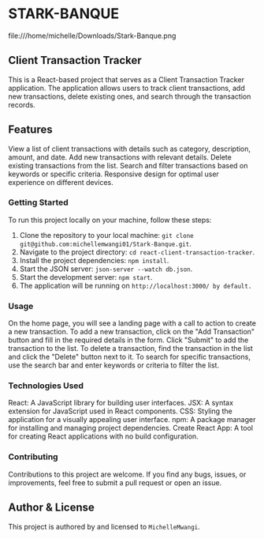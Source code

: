 # STARK-BANQUE 
file:///home/michelle/Downloads/Stark-Banque.png


## Client Transaction Tracker

This is a React-based project that serves as a Client Transaction Tracker application. The application allows users to track client transactions, add new transactions, delete existing ones, and search through the transaction records.

## Features

View a list of client transactions with details such as category, description, amount, and date.
Add new transactions with relevant details.
Delete existing transactions from the list.
Search and filter transactions based on keywords or specific criteria.
Responsive design for optimal user experience on different devices.

### Getting Started

To run this project locally on your machine, follow these steps:
1. Clone the repository to your local machine: `git clone git@github.com:michellemwangi01/Stark-Banque.git`.
2. Navigate to the project directory: `cd react-client-transaction-tracker`.
3. Install the project dependencies: `npm install`.
4. Start the JSON server: `json-server --watch db.json`.
4. Start the development server: `npm start`.
5. The application will be running on `http://localhost:3000/ by default.`



### Usage
On the home page, you will see a landing page with a call to action to create a new transaction. 
To add a new transaction, click on the "Add Transaction" button and fill in the required details in the form. Click "Submit" to add the transaction to the list.
To delete a transaction, find the transaction in the list and click the "Delete" button next to it.
To search for specific transactions, use the search bar and enter keywords or criteria to filter the list.


### Technologies Used
React: A JavaScript library for building user interfaces.
JSX: A syntax extension for JavaScript used in React components.
CSS: Styling the application for a visually appealing user interface.
npm: A package manager for installing and managing project dependencies.
Create React App: A tool for creating React applications with no build configuration.


### Contributing

Contributions to this project are welcome. If you find any bugs, issues, or improvements, feel free to submit a pull request or open an issue.

## Author & License

This project is authored by and licensed to `MichelleMwangi`.

